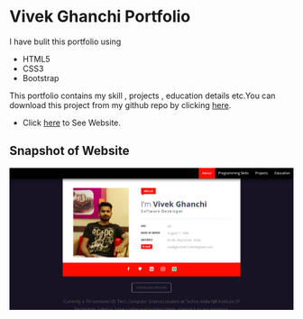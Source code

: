 Vivek Ghanchi Portfolio
=======================

I have bulit this portfolio using
* HTML5
* CSS3
* Bootstrap

This portfolio contains my skill , projects , education details etc.You can download this project from my github repo by clicking [here](https://github.com/vivekghanchi/vivekghanchi.github.io).

* Click [here](https://vivekghanchi.github.io) to See Website.

## Snapshot of Website

![Main Page](/images/main-page.png?raw=true "Home Page")
